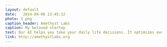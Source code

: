 ```yaml
---
layout: default
date:   2014-04-06 23:45:12
photo: 1.png
caption_header: Amethyst Labs
caption: My beloved startup
text: Our AI helps you take your daily life decisions. It optimizes everything you do and suggests what you can do better.
link: http://amethystlabs.org
---
```

